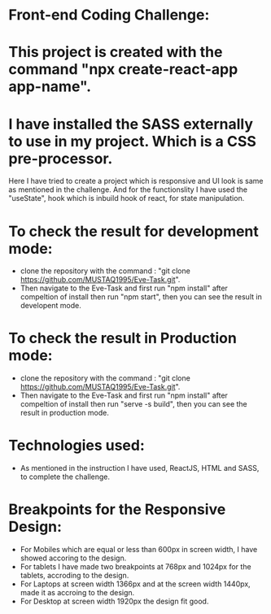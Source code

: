 # Front-end Coding Challenge:

# This project is created with the command "npx create-react-app app-name".

# I have installed the SASS externally to use in my project. Which is a CSS pre-processor.

  Here I have tried to create a  project which is responsive and UI look is same as mentioned in the challenge.
  And for the functionslity I have used the "useState", hook which is inbuild hook of react, for state manipulation.

# To check the result for development  mode:
  * clone the repository with the command : "git clone https://github.com/MUSTAQ1995/Eve-Task.git".
  * Then navigate to the Eve-Task  and first run "npm install" after compeltion of install then run "npm start", then you can see the result in developent mode.
  
# To check the result in Production mode:
  * clone the repository with the command : "git clone https://github.com/MUSTAQ1995/Eve-Task.git".
  * Then navigate to the Eve-Task  and first run "npm install" after compeltion of install then run "serve -s build", then you can see the result in production mode.

# Technologies used:
  * As mentioned in the instruction I have used, ReactJS, HTML and SASS, to complete the challenge.
  
# Breakpoints for the Responsive Design:
  * For Mobiles which are equal or less than 600px in screen width, I have showed accoring to the design.
  * For tablets I have made two breakpoints at 768px and 1024px for the tablets, accroding to the design.
  * For Laptops at screen width 1366px and at the screen width 1440px, made it as accroing to the design.
  * For Desktop at screen width 1920px the design fit good.
